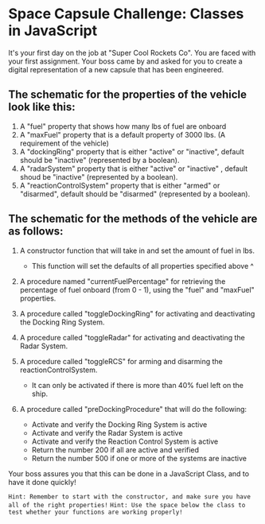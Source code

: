 # Space Capsule Challenge: Classes in JavaScript

It's your first day on the job at "Super Cool Rockets Co".
You are faced with your first assignment.
Your boss came by and asked for you to create a digital representation of a new capsule that has been engineered.
## The schematic for the properties of the vehicle look like this:

1. A "fuel" property that shows how many lbs of fuel are onboard
2. A "maxFuel" property that is a default property of 3000 lbs. (A requirement of the vehicle)
3. A "dockingRing" property that is either "active" or "inactive", default should be "inactive" (represented by a boolean).
4. A "radarSystem" property that is either "active" or "inactive" , default shoud be "inactive" (represented by a boolean).
5. A "reactionControlSystem" property that is either "armed" or "disarmed", default should be "disarmed" (represented by a boolean).

## The schematic for the methods of the vehicle are as follows:
1. A constructor function that will take in and set the amount of fuel in lbs.
    - This function will set the defaults of all properties specified above ^

2. A procedure named "currentFuelPercentage" for retrieving the percentage of fuel onboard (from 0 - 1), using the
    "fuel" and "maxFuel" properties.
3. A procedure called "toggleDockingRing" for activating and deactivating the Docking Ring System.
4. A procedure called "toggleRadar" for activating and deactivating the Radar System.
5. A procedure called "toggleRCS" for arming and disarming the reactionControlSystem.
    * It can only be activated if there is more than 40% fuel left on the ship.
6. A procedure called "preDockingProcedure" that will do the following:
    - Activate and verify the Docking Ring System is active
    - Activate and verify the Radar System is active
    - Activate and verify the Reaction Control System is active
    - Return the number 200 if all are active and verified
    - Return the number 500 if one or more of the systems are inactive

Your boss assures you that this can be done in a JavaScript Class, and to have it done quickly!

`Hint: Remember to start with the constructor, and make sure you have all of the right properties!`
`Hint: Use the space below the class to test whether your functions are working properly!`